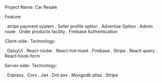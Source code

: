 Project Name: Car Resale

Feature:

 . stripe payment system
 . Seller profile option
 . Advertise Option
 . Admin route
 . Order products facility
 . Firebase Authentication

 Client-side- Technology:

 . DaisyUi
 . React-router
 . React-hot-toast
 . Firebase
 . Stripe
 . React-query
 . React-hook-form

Server-side- Technology:

. Express
. Cors
. Jwt
. Dot env
. Mongodb atlas
. Stripe
 
 
 

